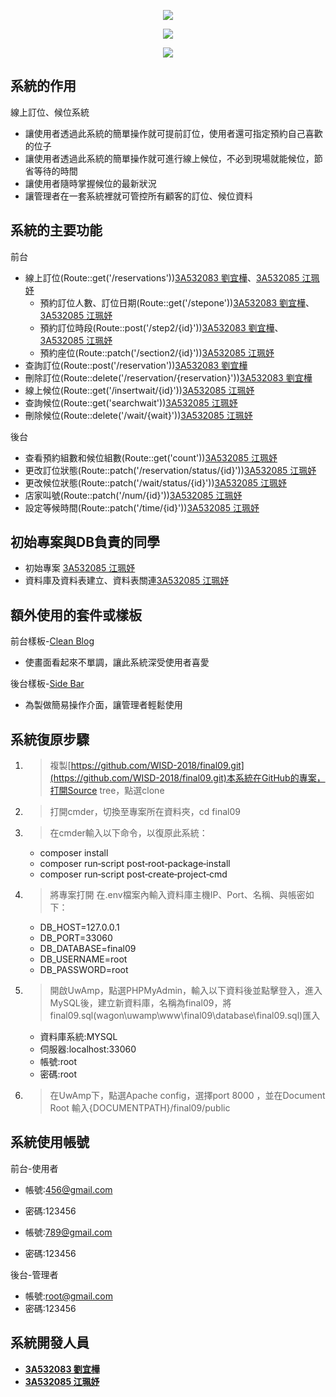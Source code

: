 <p align="center"><img src="https://i.imgur.com/USDHjHb.png"></p>
<p align="center"><img src="https://i.imgur.com/YHfY0Uk.png"></p>
<p align="center"><img src="https://i.imgur.com/EewBcnq.png"></p>


## 系統的作用

線上訂位、候位系統

- 讓使用者透過此系統的簡單操作就可提前訂位，使用者還可指定預約自己喜歡的位子
- 讓使用者透過此系統的簡單操作就可進行線上候位，不必到現場就能候位，節省等待的時間
- 讓使用者隨時掌握候位的最新狀況
- 讓管理者在一套系統裡就可管控所有顧客的訂位、候位資料

## 系統的主要功能
前台
- 線上訂位(Route::get('/reservations'))[3A532083 劉宜樺](https://github.com/3A532083)、[3A532085 江珮妤](https://github.com/3A532085)
  - 預約訂位人數、訂位日期(Route::get('/stepone'))[3A532083 劉宜樺](https://github.com/3A532083)、[3A532085 江珮妤](https://github.com/3A532085)
  - 預約訂位時段(Route::post('/step2/{id}'))[3A532083 劉宜樺](https://github.com/3A532083)、[3A532085 江珮妤](https://github.com/3A532085)
  - 預約座位(Route::patch('/section2/{id}'))[3A532085 江珮妤](https://github.com/3A532085)
- 查詢訂位(Route::post('/reservation'))[3A532083 劉宜樺](https://github.com/3A532083)
- 刪除訂位(Route::delete('/reservation/{reservation}'))[3A532083 劉宜樺](https://github.com/3A532083)
- 線上候位(Route::get('/insertwait/{id}'))[3A532085 江珮妤](https://github.com/3A532085)
- 查詢候位(Route::get('searchwait'))[3A532085 江珮妤](https://github.com/3A532085)
- 刪除候位(Route::delete('/wait/{wait}'))[3A532085 江珮妤](https://github.com/3A532085)

後台
- 查看預約組數和候位組數(Route::get('count'))[3A532085 江珮妤](https://github.com/3A532085)
- 更改訂位狀態(Route::patch('/reservation/status/{id}'))[3A532085 江珮妤](https://github.com/3A532085)
- 更改候位狀態(Route::patch('/wait/status/{id}'))[3A532085 江珮妤](https://github.com/3A532085)
- 店家叫號(Route::patch('/num/{id}'))[3A532085 江珮妤](https://github.com/3A532085)
- 設定等候時間(Route::patch('/time/{id}'))[3A532085 江珮妤](https://github.com/3A532085)

## 初始專案與DB負責的同學

- 初始專案 [3A532085 江珮妤](https://github.com/3A532085)
- 資料庫及資料表建立、資料表關連[3A532085 江珮妤](https://github.com/3A532085)

## 額外使用的套件或樣板 

前台樣板-[Clean Blog](https://startbootstrap.com/template-overviews/clean-blog/)
- 使畫面看起來不單調，讓此系統深受使用者喜愛

後台樣板-[Side Bar](https://startbootstrap.com/template-overviews/simple-sidebar/)
- 為製做簡易操作介面，讓管理者輕鬆使用

## 系統復原步驟

1. > 複製[https://github.com/WISD-2018/final09.git](https://github.com/WISD-2018/final09.git)本系統在GitHub的專案，打開Source tree，點選clone
2. > 打開cmder，切換至專案所在資料夾，cd final09
3. > 在cmder輸入以下命令，以復原此系統：
     - composer install
     - composer run‐script post‐root‐package‐install
     - composer run‐script post‐create‐project‐cmd
4. > 將專案打開 在.env檔案內輸入資料庫主機IP、Port、名稱、與帳密如下：
     - DB_HOST=127.0.0.1
     - DB_PORT=33060
     - DB_DATABASE=final09
     - DB_USERNAME=root
     - DB_PASSWORD=root
5. > 開啟UwAmp，點選PHPMyAdmin，輸入以下資料後並點擊登入，進入MySQL後，建立新資料庫，名稱為final09，將final09.sql(wagon\uwamp\www\final09\database\final09.sql)匯入
     - 資料庫系統:MYSQL
     - 伺服器:localhost:33060
     - 帳號:root
     - 密碼:root
6. > 在UwAmp下，點選Apache config，選擇port 8000 ，並在Document Root 輸入{DOCUMENTPATH}/final09/public

## 系統使用帳號

前台-使用者
- 帳號:456@gmail.com
- 密碼:123456

- 帳號:789@gmail.com
- 密碼:123456

後台-管理者
- 帳號:root@gmail.com
- 密碼:123456

## 系統開發人員

- **[3A532083 劉宜樺](https://github.com/3A532083)**
- **[3A532085 江珮妤](https://github.com/3A532085)**
